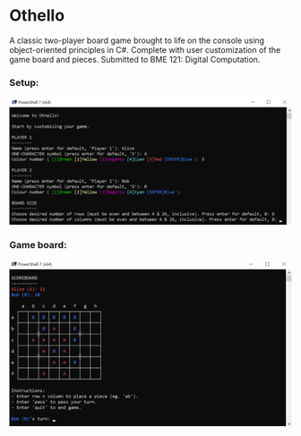 # Othello

A classic two-player board game brought to life on the console using object-oriented principles in C#. Complete with user customization of the game board and pieces. Submitted to BME 121: Digital Computation.

### Setup:

![setup](images/setup.png)

### Game board:

![game_board](images/game_board.png)